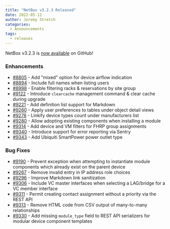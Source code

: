 ```yaml
---
title: "NetBox v3.2.3 Released"
date: 2022-05-12
author: Jeremy Stretch
categories:
  - Announcements
tags:
  - releases
---
```


NetBox v3.2.3 is [now available](https://github.com/netbox-community/netbox/releases/tag/v3.2.3) on GitHub!

### Enhancements

* [#8805](https://github.com/netbox-community/netbox/issues/8805) - Add "mixed" option for device airflow indication
* [#8894](https://github.com/netbox-community/netbox/issues/8894) - Include full names when listing users
* [#8998](https://github.com/netbox-community/netbox/issues/8998) - Enable filtering racks & reservations by site group
* [#9122](https://github.com/netbox-community/netbox/issues/9122) - Introduce `clearcache` management command & clear cache during upgrade
* [#9221](https://github.com/netbox-community/netbox/issues/9221) - Add definition list support for Markdown
* [#9260](https://github.com/netbox-community/netbox/issues/9260) - Apply user preferences to tables under object detail views
* [#9278](https://github.com/netbox-community/netbox/issues/9278) - Linkify device types count under manufacturers list
* [#9280](https://github.com/netbox-community/netbox/issues/9280) - Allow adopting existing components when installing a module
* [#9314](https://github.com/netbox-community/netbox/issues/9314) - Add device and VM filters for FHRP group assignments
* [#9340](https://github.com/netbox-community/netbox/issues/9340) - Introduce support for error reporting via Sentry
* [#9343](https://github.com/netbox-community/netbox/issues/9343) - Add Ubiquiti SmartPower power outlet type

### Bug Fixes

* [#9190](https://github.com/netbox-community/netbox/issues/9190) - Prevent exception when attempting to instantiate module components which already exist on the parent device
* [#9267](https://github.com/netbox-community/netbox/issues/9267) - Remove invalid entry in IP address role choices
* [#9296](https://github.com/netbox-community/netbox/issues/9296) - Improve Markdown link sanitization
* [#9306](https://github.com/netbox-community/netbox/issues/9306) - Include VC master interfaces when selecting a LAG/bridge for a VC member interface
* [#9311](https://github.com/netbox-community/netbox/issues/9311) - Permit creating contact assignment without a priority via the REST API
* [#9313](https://github.com/netbox-community/netbox/issues/9313) - Remove HTML code from CSV output of many-to-many relationships
* [#9330](https://github.com/netbox-community/netbox/issues/9330) - Add missing `module_type` field to REST API serializers for modular device component templates

